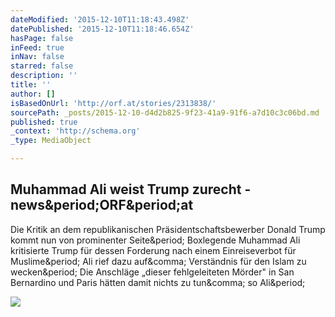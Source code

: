 ```yaml
---
dateModified: '2015-12-10T11:18:43.498Z'
datePublished: '2015-12-10T11:18:46.654Z'
hasPage: false
inFeed: true
inNav: false
starred: false
description: ''
title: ''
author: []
isBasedOnUrl: 'http://orf.at/stories/2313838/'
sourcePath: _posts/2015-12-10-d4d2b825-9f23-41a9-91f6-a7d10c3c06bd.md
published: true
_context: 'http://schema.org'
_type: MediaObject

---
```

<article style=""><h1>Muhammad Ali weist Trump zurecht - news&amp;period;ORF&amp;period;at</h1><p>Die Kritik an dem republikanischen Präsidentschaftsbewerber Donald Trump kommt nun von prominenter Seite&amp;period; Boxlegende Muhammad Ali kritisierte Trump für dessen Forderung nach einem Einreiseverbot für Muslime&amp;period; Ali rief dazu auf&amp;comma; Verständnis für den Islam zu wecken&amp;period; Die Anschläge „dieser fehlgeleiteten Mörder" in San Bernardino und Paris hätten damit nichts zu tun&amp;comma; so Ali&amp;period;</p><img src="http://orf.at/static/images/site/news/20151250/muhammad_ali_kritik_trump_pure_e.4659410.jpg" /></article>